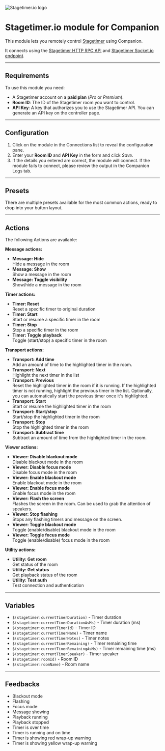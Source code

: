 ![Stagetimer.io logo](https://stagetimer.io/assets/logo-full-dark.svg)

# Stagetimer.io module for Companion

This module lets you remotely control [Stagetimer](https://stagetimer.io/) using Companion.

It connects using the [Stagetimer HTTP RPC API](https://stagetimer.io/docs/api-v1) and [Stagetimer Socket.io endpoint](https://stagetimer.io/docs/api-v1/#socket-io-endpoint).

---

## Requirements

To use this module you need:

- A Stagetimer account on a **paid plan** (*Pro* or *Premium*).
- **Room ID**: The ID of the Stagetimer room you want to control.
- **API Key**: A key that authorizes you to use the Stagetimer API. You can generate an API key on the controller page.

---

## Configuration

1. Click on the module in the Connections list to reveal the configuration pane.
2. Enter your **Room ID** and **API Key** in the form and click *Save*.
3. If the details you entered are correct, the module will connect. If the module fails to connect, please review the output in the Companion Logs tab.

---

## Presets

There are multiple presets available for the most common actions, ready to drop into  your button layout.

---

## Actions

The following Actions are available:

**Message actions:**

- **Message: Hide**  
  Hide a message in the room
- **Message: Show**  
  Show a message in the room
- **Message: Toggle visibility**  
  Show/hide a message in the room

**Timer actions:**

- **Timer: Reset**  
    Reset a specific timer to original duration
- **Timer: Start**  
    Start or resume a specific timer in the room
- **Timer: Stop**  
    Stop a specific timer in the room
- **Timer: Toggle playback**  
    Toggle (start/stop) a specific timer in the room

**Transport actions:**

- **Transport: Add time**  
    Add an amount of time to the highlighted timer in the room.
- **Transport: Next**  
    Highlight the next timer in the list
- **Transport: Previous**  
    Reset the highlighted timer in the room if it is running. If the highlighted timer is not running, highlight the previous timer in the list. Optionally, you can automatically start the previous timer once it's highlighted.
- **Transport: Start**  
    Start or resume the highlighted timer in the room
- **Transport: Start/stop**  
    Start/stop the highlighted timer in the room
- **Transport: Stop**  
    Stop the highlighted timer in the room
- **Transport: Subtract time**  
    Subtract an amount of time from the highlighted timer in the room.

**Viewer actions:**

- **Viewer: Disable blackout mode**  
    Disable blackout mode in the room
- **Viewer: Disable focus mode**  
    Disable focus mode in the room
- **Viewer: Enable blackout mode**  
    Enable blackout mode in the room
- **Viewer: Enable focus mode**  
    Enable focus mode in the room
- **Viewer: Flash the screen**  
    Flashes the screen in the room. Can be used to grab the attention of speakers.
- **Viewer: Stop flashing**  
    Stops any flashing timers and message on the screen.
- **Viewer: Toggle blackout mode**  
    Toggle (enable/disable) blackout mode in the room
- **Viewer: Toggle focus mode**  
    Toggle (enable/disable) focus mode in the room

**Utility actions:**

- **Utility: Get room**  
    Get status of the room
- **Utility: Get status**  
    Get playback status of the room
- **Utility: Test auth**  
    Test connection and authentication

---

## Variables

- `$(stagetimer:currentTimerDuration)` - Timer duration
- `$(stagetimer:currentTimerDurationAsMs)` - Timer duration (ms)
- `$(stagetimer:currentTimerId)` - Timer ID
- `$(stagetimer:currentTimerName)` - Timer name
- `$(stagetimer:currentTimerNotes)` - Timer notes
- `$(stagetimer:currentTimerRemaining)` - Timer remaining time
- `$(stagetimer:currentTimerRemainingAsMs)` - Timer remaining time (ms)
- `$(stagetimer:currentTimerSpeaker)` - Timer speaker
- `$(stagetimer:roomId)` - Room ID
- `$(stagetimer:roomName)` - Room name

---

## Feedbacks

- Blackout mode
- Flashing
- Focus mode
- Message showing
- Playback running
- Playback stopped
- Timer is over time
- Timer is running and on time
- Timer is showing red wrap-up warning
- Timer is showing yellow wrap-up warning
